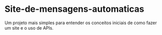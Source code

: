 # Site-de-mensagens-automaticas
Um projeto mais simples para entender os conceitos iniciais de como fazer um site e o uso de APIs.
